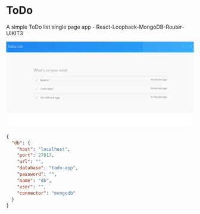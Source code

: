 # ToDo

A simple ToDo list single page app - React-Loopback-MongoDB-Router-UIKIT3

![alt text](https://github.com/shreks7/react-loopback-mongodb-todo-list/blob/master/preview.jpg)


```json
{
  "db": {
    "host": "localhost",
    "port": 27017,
    "url": "",
    "database": "todo-app",
    "password": "",
    "name": "db",
    "user": "",
    "connector": "mongodb"
  }
}
```
